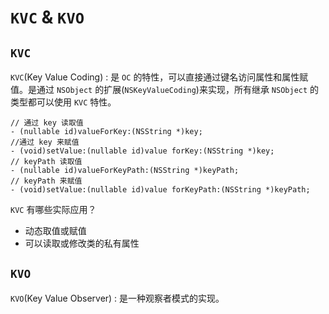 # `KVC` & `KVO`

## `KVC`

  `KVC`(Key Value Coding) : 是 `OC` 的特性，可以直接通过键名访问属性和属性赋值。是通过 `NSObject` 的扩展(`NSKeyValueCoding`)来实现，所有继承 `NSObject` 的类型都可以使用 `KVC` 特性。
  
```objc
// 通过 key 读取值
- (nullable id)valueForKey:(NSString *)key;                          
//通过 key 来赋值
- (void)setValue:(nullable id)value forKey:(NSString *)key;          
// keyPath 读取值
- (nullable id)valueForKeyPath:(NSString *)keyPath;                  
// keyPath 来赋值
- (void)setValue:(nullable id)value forKeyPath:(NSString *)keyPath;  
```

  `KVC` 有哪些实际应用？
  
  * 动态取值或赋值
  * 可以读取或修改类的私有属性

## `KVO`

  `KVO`(Key Value Observer) : 是一种观察者模式的实现。